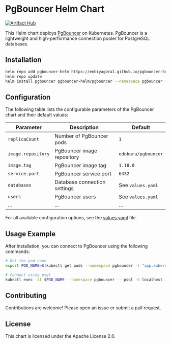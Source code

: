 # PgBouncer Helm Chart

[![Artifact Hub](https://img.shields.io/endpoint?url=https://artifacthub.io/badge/repository/pgbouncer-helm-chart)](https://artifacthub.io/packages/search?repo=pgbouncer-helm-chart)

This Helm chart deploys [PgBouncer](https://www.pgbouncer.org/) on Kubernetes. PgBouncer is a lightweight and high-performance connection pooler for PostgreSQL databases.

## Installation

```bash
helm repo add pgbouncer-helm https://enbiyagoral.github.io/pgbouncer-helm
helm repo update
helm install pgbouncer pgbouncer-helm/pgbouncer --namespace pgbouncer --create-namespace
```

## Configuration

The following table lists the configurable parameters of the PgBouncer chart and their default values:

| Parameter            | Description                        | Default              |
|----------------------|------------------------------------|----------------------|
| `replicaCount`       | Number of PgBouncer pods           | `1`                  |
| `image.repository`   | PgBouncer image repository         | `edoburu/pgbouncer`  |
| `image.tag`          | PgBouncer image tag                | `1.18.0`             |
| `service.port`       | PgBouncer service port             | `6432`               |
| `databases`          | Database connection settings       | See `values.yaml`    |
| `users`              | PgBouncer users                    | See `values.yaml`    |
| ...                  | ...                                | ...                  |

For all available configuration options, see the [values.yaml](./values.yaml) file.

## Usage Example

After installation, you can connect to PgBouncer using the following commands:

```bash
# Get the pod name
export POD_NAME=$(kubectl get pods --namespace pgbouncer -l "app.kubernetes.io/name=pgbouncer,app.kubernetes.io/instance=pgbouncer" -o jsonpath="{.items[0].metadata.name}")

# Connect using psql
kubectl exec -it $POD_NAME --namespace pgbouncer -- psql -h localhost -p 6432 -U <user> <database>
```

## Contributing

Contributions are welcome! Please open an issue or submit a pull request.

## License

This chart is licensed under the Apache License 2.0.